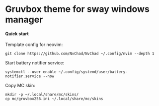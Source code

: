 # Gruvbox theme for sway windows manager

#### Quick start

Template config for neovim:

```
git clone https://github.com/NvChad/NvChad ~/.config/nvim --depth 1
```

Start battery notifier service:

```
systemctl --user enable ~/.config/systemd/user/battery-notifier.service --now
```

Copy MC skin:

```
mkdir -p ~/.local/share/mc/skins/
cp mc/gruvbox256.ini ~/.local/share/mc/skins
```

<!-- The configuration has been tested on Arch and Artix Linux. -->
<!---->
<!-- ## Dependencies -->
<!---->
<!-- - Windows manager: -->
<!--     - [sway](https://archlinux.org/packages/community/x86_64/sway/) -->
<!--     - [swaybg](https://archlinux.org/packages/community/x86_64/swaybg/) -->
<!--     - [swayidle](https://archlinux.org/packages/community/x86_64/swayidle/) -->
<!--     - [waybar](https://archlinux.org/packages/community/x86_64/waybar/) -->
<!--     - [swaylock](https://archlinux.org/packages/community/x86_64/swaylock/) -->
<!--     - [swaylock-effects](https://aur.archlinux.org/packages/swaylock-effects) (AUR) -->
<!---->
<!-- - Network management: -->
<!--     - [network-manager-applet](https://archlinux.org/packages/extra/x86_64/network-manager-applet/) -->
<!---->
<!-- - Display: -->
<!--     - [xdg-portal-wlr](https://archlinux.org/packages/community/x86_64/xdg-desktop-portal-wlr/) -->
<!--     - [xorg-xwayland](https://archlinux.org/packages/extra/x86_64/xorg-xwayland/) -->
<!--     - [brightnessctl](https://archlinux.org/packages/community/x86_64/brightnessctl/) -->
<!---->
<!-- - Audio and video: -->
<!--     - [pipewire](https://archlinux.org/packages/extra/x86_64/pipewire/) -->
<!--     - [pipewire-alsa](https://archlinux.org/packages/extra/x86_64/pipewire-alsa/) -->
<!--     - [pipewire-jack](https://archlinux.org/packages/extra/x86_64/pipewire-jack/) -->
<!--     - [pipewire-pulse](https://archlinux.org/packages/extra/x86_64/pipewire-pulse/) -->
<!--     - [wireplumber](https://archlinux.org/packages/extra/x86_64/wireplumber/) -->
<!--     - [pavucontrol](https://archlinux.org/packages/extra/x86_64/pavucontrol/) -->
<!---->
<!-- - Notifications: -->
<!--     - [mako](https://archlinux.org/packages/community/x86_64/mako/) -->
<!---->
<!-- - Terminal: -->
<!--     - [fish](https://archlinux.org/packages/community/x86_64/fish/) -->
<!--     - [foot](https://archlinux.org/packages/community/x86_64/foot/) -->
<!---->
<!-- - Fonts (Optional): -->
<!--     - [ttf-jetbrains-mono](https://archlinux.org/packages/community/any/ttf-jetbrains-mono/) -->
<!--     - [ttf-font-awesome](https://archlinux.org/packages/community/any/ttf-font-awesome/) -->

